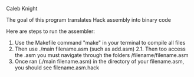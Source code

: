 Caleb Knight

The goal of this program translates Hack assembly into binary code

Here are steps to run the assembler:

1. Use the Makefile command "make" in your terminal to compile all files
2. Then use ./main filename.asm (such as add.asm)
2.1. Then too access the .asm you must navigate through the folders /filename/filename.asm
3. Once ran (./main filename.asm) in the directory of your filename.asm, you should see filename.asm.hack
